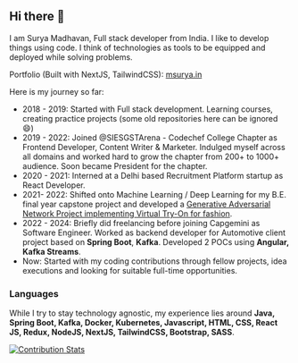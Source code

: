 ## Hi there 👋

I am Surya Madhavan, Full stack developer from India. 
I like to develop things using code. I think of technologies as tools to be equipped and deployed while solving problems. 

Portfolio (Built with NextJS, TailwindCSS): [msurya.in](https://msurya.in)

Here is my journey so far:
- 2018 - 2019: Started with Full stack development. Learning courses, creating practice projects (some old repositories here can be ignored 😄)
- 2019 - 2022: Joined @SIESGSTArena - Codechef College Chapter as Frontend Developer, Content Writer & Marketer. Indulged myself across all domains and worked hard to grow the chapter from 200+ to 1000+ audience. Soon became President for the chapter.
- 2020 - 2021: Interned at a Delhi based Recruitment Platform startup as React Developer. 
- 2021- 2022: Shifted onto Machine Learning / Deep Learning for my B.E. final year capstone project and developed a [Generative Adversarial Network Project implementing Virtual Try-On for fashion](https://resmilitaris.net/issue-content/virtual-cloth-warping-using-deep-learning-2458).
- 2022 - 2024: Briefly did freelancing before joining Capgemini as Software Engineer. Worked as backend developer for Automotive client project based on **Spring Boot**, **Kafka**. Developed 2 POCs using **Angular, Kafka Streams**.
- Now: Started with my coding contributions through fellow projects, idea executions and looking for suitable full-time opportunities.

### Languages
While I try to stay technology agnostic, my experience lies around **Java, Spring Boot, Kafka, Docker, Kubernetes, Javascript, HTML, CSS, React JS, Redux, NodeJS, NextJS, TailwindCSS, Bootstrap, SASS**. 

[![Contribution Stats](https://github-contribution-stats.vercel.app/api/?username=greykoalacode)](https://github.com/LordDashMe/github-contribution-stats/)

